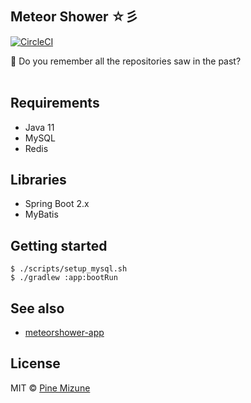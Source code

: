 ## Meteor Shower ☆彡
[![CircleCI](https://circleci.com/gh/pine/meteorshower-server.svg?style=shield&circle-token=9d1800880fb0dd23fb7098d8b66e401f30d5a2c7)](https://circleci.com/gh/pine/meteorshower-server)

:star2: Do you remember all the repositories saw in the past?
<br>
<br>

## Requirements

- Java 11
- MySQL
- Redis

## Libraries

- Spring Boot 2.x
- MyBatis

## Getting started

```
$ ./scripts/setup_mysql.sh
$ ./gradlew :app:bootRun
```

## See also

- [meteorshower-app](https://github.com/pine/meteorshower-app)

## License
MIT &copy; [Pine Mizune](https://profile.pine.moe)
